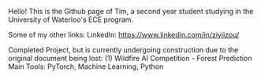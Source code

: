 Hello! This is the Github page of Tim, a second year student studying in the University of Waterloo's ECE program. 

Some of my other links:
LinkedIn: https://www.linkedin.com/in/ziyiizou/

Completed Project, but is currently undergoing construction due to the original document being lost:
(1) Wildfire AI Competition - Forest Prediction
Main Tools: PyTorch, Machine Learning, Python
